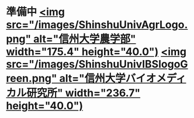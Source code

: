 # 準備中 <a href="https://www.shinshu-u.ac.jp/faculty/agriculture/"><img src="/images/ShinshuUnivAgrLogo.png" alt="信州大学農学部" width="175.4" height="40.0")</a> <a href="https://www.shinshu-u.ac.jp/institution/ibs/"><img src="/images/ShinshuUnivIBSlogoGreen.png" alt="信州大学バイオメディカル研究所" width="236.7" height="40.0")</a>
